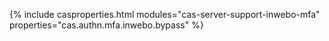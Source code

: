 {% include casproperties.html
modules="cas-server-support-inwebo-mfa"
properties="cas.authn.mfa.inwebo.bypass" %}
